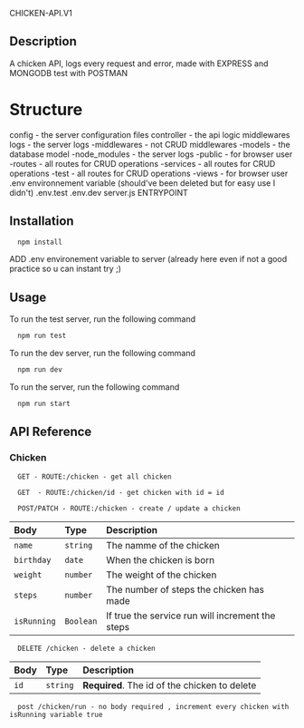 CHICKEN-API.V1

## Description
A chicken API, logs every request and error, made with EXPRESS and MONGODB test with POSTMAN

# Structure
config - the server configuration files
controller - the api logic middlewares
logs - the server logs
-middlewares - not CRUD middlewares
-models - the database model
-node_modules - the server logs
-public - for browser user 
-routes - all routes for CRUD operations
-services - all routes for CRUD operations
-test - all routes for CRUD operations
-views - for browser user 
.env environnement variable (should've been deleted but for easy use I didn't)
.env.test
.env.dev
server.js ENTRYPOINT



## Installation

```bash
  npm install
```

ADD .env environement variable to server (already here even if not a good practice so u can instant try ;)

## Usage

To run the test server, run the following command

```bash
  npm run test
```

To run the dev server, run the following command

```bash
  npm run dev
```

To run the server, run the following command

```bash
  npm run start
```

## API Reference

### Chicken

```http
  GET - ROUTE:/chicken - get all chicken
```
```http
  GET  - ROUTE:/chicken/id - get chicken with id = id
```

```http
  POST/PATCH - ROUTE:/chicken - create / update a chicken
```

| Body        | Type      | Description                                      |
| :---------- | :-------- | :----------------------------------------------- |
| `name`      | `string`  | The namme of the chicken                         |
| `birthday`  | `date`    | When the chicken is born                         |
| `weight`    | `number`  | The weight of the chicken                        |
| `steps`     | `number`  | The number of steps the chicken has made         |
| `isRunning` | `Boolean` | If true the service run will increment the steps |


```http
  DELETE /chicken - delete a chicken
```

| Body | Type     | Description                       |
| :--- | :------- | :-------------------------------- |
| `id` | `string` | **Required**. The id of the chicken to delete |

```http
  post /chicken/run - no body required , increment every chicken with isRunning variable true
```

